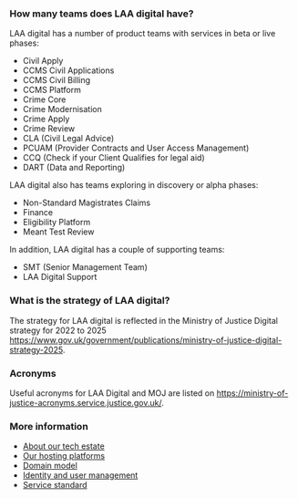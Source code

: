 ### How many teams does LAA digital have?
LAA digital has a number of product teams with services in beta or live phases:
- Civil Apply
- CCMS Civil Applications
- CCMS Civil Billing
- CCMS Platform
- Crime Core
- Crime Modernisation
- Crime Apply
- Crime Review
- CLA (Civil Legal Advice)
- PCUAM (Provider Contracts and User Access Management)
- CCQ (Check if your Client Qualifies for legal aid)
- DART (Data and Reporting)

LAA digital also has teams exploring in discovery or alpha phases:
- Non-Standard Magistrates Claims
- Finance
- Eligibility Platform
- Meant Test Review

In addition, LAA digital has a couple of supporting teams:
- SMT (Senior Management Team)
- LAA Digital Support

### What is the strategy of LAA digital?
The strategy for LAA digital is reflected in the Ministry of Justice Digital strategy for 2022 to 2025 https://www.gov.uk/government/publications/ministry-of-justice-digital-strategy-2025.

### Acronyms
Useful acronyms for LAA Digital and MOJ are listed on https://ministry-of-justice-acronyms.service.justice.gov.uk/.

### More information
- [About our tech estate](/laa-digital-tech.md)
- [Our hosting platforms](/hosting.md)
- [Domain model](/domains.md)
- [Identity and user management](/identity.md)
- [Service standard](https://www.gov.uk/service-manual/service-standard)
